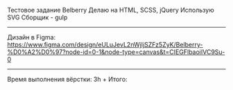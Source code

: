 Тестовое задание Belberry
Делаю на HTML, SCSS, jQuery
Использую SVG
Сборщик - gulp

--------------------------------------

Дизайн в Figma:
https://www.figma.com/design/eULuJevL2nWjIjSZFz5ZyK/Belberry-%D0%A2%D0%97?node-id=0-1&node-type=canvas&t=CIEGFlbaoiIVC9Su-0

--------------------------------------

Время выполнения вёрстки:
3h + 
Итого: 


